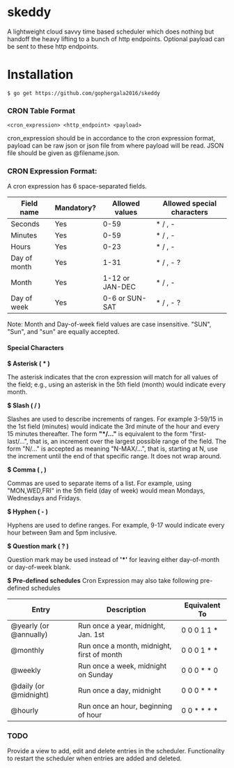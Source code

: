 # skeddy

A lightweight cloud savvy time based scheduler which does nothing but handoff the heavy lifting to a bunch of http endpoints. Optional payload can be sent to these http endpoints.

# Installation

```
$ go get https://github.com/gophergala2016/skeddy
```
### CRON Table Format

```
<cron_expression> <http_endpoint> <payload>
```

cron_expression should be in accordance to the cron expression format, payload can be raw json or json file from where payload will be read. JSON file should be given as @filename.json.


### CRON Expression Format:

A cron expression has 6 space-separated fields.

Field name   | Mandatory? | Allowed values  | Allowed special characters
----------   | ---------- | --------------  | --------------------------
Seconds      | Yes        | 0-59            | * / , -
Minutes      | Yes        | 0-59            | * / , -
Hours        | Yes        | 0-23            | * / , -
Day of month | Yes        | 1-31            | * / , - ?
Month        | Yes        | 1-12 or JAN-DEC | * / , -
Day of week  | Yes        | 0-6 or SUN-SAT  | * / , - ?
Note: Month and Day-of-week field values are case insensitive. "SUN", "Sun", and "sun" are equally accepted.

#### Special Characters
**$ Asterisk ( * )**

The asterisk indicates that the cron expression will match for all values of the field; e.g., using an asterisk in the 5th field (month) would indicate every month.

**$ Slash ( / )**

Slashes are used to describe increments of ranges. For example 3-59/15 in the 1st field (minutes) would indicate the 3rd minute of the hour and every 15 minutes thereafter. The form **"*\/..."** is equivalent to the form "first-last/...", that is, an increment over the largest possible range of the field. The form "N/..." is accepted as meaning "N-MAX/...", that is, starting at N, use the increment until the end of that specific range. It does not wrap around.

**$ Comma ( , )**

Commas are used to separate items of a list. For example, using "MON,WED,FRI" in the 5th field (day of week) would mean Mondays, Wednesdays and Fridays.

**$ Hyphen ( - )**

Hyphens are used to define ranges. For example, 9-17 would indicate every hour between 9am and 5pm inclusive.

**$ Question mark ( ? )**

Question mark may be used instead of **'*'** for leaving either day-of-month or day-of-week blank.

**$ Pre-defined schedules**
Cron Expression may also take following pre-defined schedules

Entry                  | Description                                | Equivalent To
-----                  | -----------                                | -------------
@yearly (or @annually) | Run once a year, midnight, Jan. 1st        | 0 0 0 1 1 *
@monthly               | Run once a month, midnight, first of month | 0 0 0 1 * *
@weekly                | Run once a week, midnight on Sunday        | 0 0 0 * * 0
@daily (or @midnight)  | Run once a day, midnight                   | 0 0 0 * * *
@hourly                | Run once an hour, beginning of hour        | 0 0 * * * *


### TODO

Provide a view to add, edit and delete entries in the scheduler. Functionality to restart the scheduler when entries are added and deleted.
